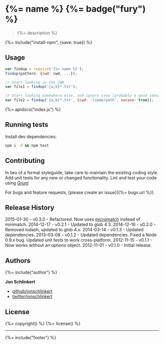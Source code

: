 # {%= name %} {%= badge("fury") %}

> {%= description %}

{%= include("install-npm", {save: true}) %}

## Usage

```js
var findup = require('{%= name %}');
findup(pattern, {cwd: cwd, ...});

// Start looking in the CWD.
var file1 = findup('{a,b}*.txt');

// Start looking somewhere else, and ignore case (probably a good idea).
var file2 = findup('{a,b}*.txt', {cwd: '/some/path', nocase: true});
```

{%= apidocs("index.js") %}


## Running tests

Install dev dependencies:

```bash
npm i -d && npm test
```

## Contributing

In lieu of a formal styleguide, take care to maintain the existing coding style. Add unit tests for any new or changed functionality. Lint and test your code using [Grunt](http://gruntjs.com/)

For bugs and feature requests, [please create an issue]({%= bugs.url %}).

## Release History
2015-01-30 - v0.3.0 - Refactored. Now uses [micromatch] instead of minimatch.
2014-12-17 - v0.2.1 - Updated to glob 4.3.
2014-12-16 - v0.2.0 - Removed lodash, updated to glob 4.x.
2014-03-14 - v0.1.3 - Updated dependencies.
2013-03-08 - v0.1.2 - Updated dependencies. Fixed a Node 0.9.x bug. Updated unit tests to work cross-platform.
2012-11-15 - v0.1.1 - Now works without an options object.
2012-11-01 - v0.1.0 - Initial release.

## Authors
{%= include("author") %}

**Jon Schlinkert**

+ [github/jonschlinkert](https://github.com/jonschlinkert)
+ [twitter/jonschlinkert](http://twitter.com/jonschlinkert)

## License
{%= copyright() %}
{%= license() %}

***

{%= include("footer") %}

[micromatch]: http://github.com/jonschlinkert/micromatch
